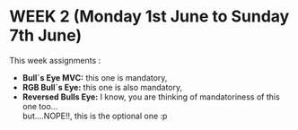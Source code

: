 # WEEK 2  (Monday 1st June to Sunday 7th June)

This week assignments :
- **Bull´s Eye MVC:** this one is mandatory, 
- **RGB Bull´s Eye:** this one is also mandatory,  
- **Reversed Bulls Eye:** I know, you are thinking of mandatoriness of this one too...  
                       but....NOPE!!, this is the optional one :p
